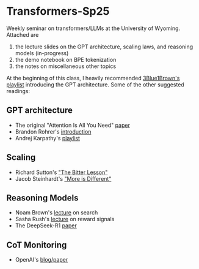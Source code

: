 # Transformers-Sp25
Weekly seminar on transformers/LLMs at the University of Wyoming. Attached are
1) the lecture slides on the GPT architecture, scaling laws, and reasoning models (in-progress)
2) the demo notebook on BPE tokenization
3) the notes on miscellaneous other topics

At the beginning of this class, I heavily recommended [3Blue1Brown's playlist](https://www.youtube.com/playlist?list=PLZHQObOWTQDNU6R1_67000Dx_ZCJB-3pi) introducing the GPT architecture. Some of the other suggested readings:

## GPT architecture

- The original "Attention Is All You Need" [paper](https://dl.acm.org/doi/pdf/10.5555/3295222.3295349)
- Brandon Rohrer's [introduction](https://www.brandonrohrer.com/transformers)
- Andrej Karpathy's [playlist](https://www.youtube.com/playlist?list=PLAqhIrjkxbuWI23v9cThsA9GvCAUhRvKZ)

## Scaling

- Richard Sutton's ["The Bitter Lesson"](http://incompleteideas.net/IncIdeas/BitterLesson.html)
- Jacob Steinhardt's ["More is Different"](https://bounded-regret.ghost.io/more-is-different-for-ai/)

## Reasoning Models

- Noam Brown's [lecture](https://www.youtube.com/watch?v=eaAonE58sLU) on search
- Sasha Rush's [lecture](https://www.youtube.com/live/6fJjojpwv1I) on reward signals
- The DeepSeek-R1 [paper](https://arxiv.org/abs/2501.12948)

## CoT Monitoring

- OpenAI's [blog/paper]([url](https://openai.com/index/chain-of-thought-monitoring/))
